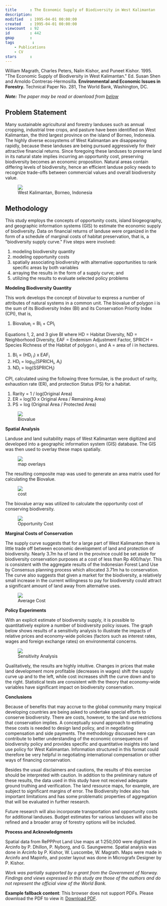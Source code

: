 ```yaml
---
title      : The Economic Supply of Biodiversity in West Kalimantan
description: 
modified   : 1995-04-01 00:00:00
created    : 1995-04-01 00:00:00
viewcount  : 92
id         : 442
gmap       : 
tags        :
    - Publications
    - CV
stars      : 
---
```



William Magrath, Charles Peters, Nalin Kishor, and Puneet Kishor. 1995. "The Economic Supply of Biodiversity in West Kalimantan." Ed. Susan Shen and Arnoldo Contreras-Hermosilla. **Environmental and Economic Issues in Forestry.** Technical Paper No. 281, The World Bank, Washington, DC.

<i><b>Note:</b> The paper may be read or download from <a href="#paper">below</a></i>

## Problem Statement

Many sustainable agricultural and forestry landuses such as annual cropping, industrial tree crops, and pasture have been identified on West Kalimantan, the third largest province on the island of Borneo, Indonesia. The highly diverse ecosystems of West Kalimantan are disappearing rapidly, because these landuses are being pursued aggressively for their attractive financial returns. Since foregoing these landuses to preserve land in its natural state implies incurring an opportunity cost, preserving biodiversity becomes an economic proposition. Natural areas contain differing levels of biodiversity, hence an efficient landuse policy needs to recognize trade-offs between commercial values and overall biodiversity value.

<figure>
    <img src="locator.png">
    <figcaption>West Kalimantan, Borneo, Indonesia</figcaption>
</figure> 

## Methodology

This study employs the concepts of opportunity costs, island biogeography, and geographic information systems (GIS) to estimate the economic supply of biodiversity. Data on financial returns of landuse were organized in the form of a schedule of marginal costs of habitat preservation, that is, a "biodiversity supply curve." Five steps were involved:

1. modeling biodiversity quantity
2. modeling opportunity costs
3. spatially associating biodiversity with alternative opportunities to rank specific areas by both variables
4. arraying the results in the form of a supply curve</A>; and
5. utilizing the results to evaluate selected policy problems


**Modeling Biodiversity Quantity**

This work develops the concept of *biovalue* to express a number of attributes of natural systems in a common unit. The biovalue of polygon i is the sum of its Biodiversity Index (BI) and its Conservation Priority Index (CPI), that is, 

1. Biovalue<sub>i</sub> = BI<sub>i</sub> + CPI<sub>i</sub>

Equations 1, 2, and 3 give BI where HD = Habitat Diversity, ND = Neighborhood Diversity, EAF = Endemism Adjustment Factor, SPRICH = Species Richness of the Habitat of polygon i, and A = area of i in hectares.

1. BI<sub>i</sub> = (HD<sub>i</sub> <sub>i</sub>) x EAF<sub>i</sub>
2. HD<sub>i</sub> = log<sub>10</sub>(SPRICH<sub>i</sub>, A<sub>i</sub>)
3. ND<sub>i</sub> = log(SSPRICH<sub>i</sub>)

CPI, calculated using the following three formulae, is the product of rarity, exhaustion rate (ER), and protection Status (PS) for a habitat.

1. Rarity = 1 / log(Original Area)
2. ER = log(10 x Original Area / Remaining Area)
3. PS = log (Original Area / Protected Area)

<figure>
    <img src="biovalue.png">
    <figcaption>Biovalue</figcaption>
</figure> 

**Spatial Analysis**

Landuse and land suitability maps of West Kalimantan were digitized and developed into a geographic information system (GIS) database. The GIS was then used to overlay these maps spatially.

<figure>
    <img src="overlay2.png">
    <figcaption>map overlays</figcaption>
</figure> 

The resulting composite map was used to generate an area matrix used for calculating the Biovalue.

<figure>
    <img src="cost.png">
    <figcaption>cost</figcaption>
</figure> 

The biovalue array was utilized to calculate the opportunity cost of conserving biodiversity.

<figure>
    <img src="oppcost.png">
    <figcaption>Opportunity Cost</figcaption>
</figure>

**Marginal Costs of Conservation**

The supply curve suggests that for a large part of West Kalimantan there is little trade off between economic development of land and protection of biodiversity. Nearly 3.7m ha of land in the province could be set aside for biodiversity conservation purposes at a cost of less than Rp 400/ha/yr. This is consistent with the aggregate results of the Indonesian Forest Land Use by Consensus planning process which allocated 3.71m ha to conservation. The curve also suggests that given a market for the biodiversity, a relatively small increase in the current willingness to pay for biodiversity could attract a significant amount of land away from alternative uses.

<figure>
    <img src="avecost.png">
    <figcaption>Average Cost</figcaption>
</figure>

**Policy Experiments**

With an explicit estimate of biodiversity supply, it is possible to quantitatively explore a number of biodiversity policy issues. The graph below shows results of a sensitivity analysis to illustrate the impacts of relative prices and economy-wide policies (factors such as interest rates, wages and foreign exchange rates) on environmental concerns.

<figure>
    <img src="scencurv.png">
    <figcaption>Sensitivity Analysis</figcaption>
</figure>

Qualitatively, the results are highly intuitive. Changes in prices that make land development more profitable (decreases in wages) shift the supply curve up and to the left, while cost increases shift the curve down and to the right. Statistical tests are consistent with the theory that economy-wide variables have significant impact on biodiversity conservation.

**Conclusions**

Because of benefits that may accrue to the global community many tropical developing countries are being asked to undertake special efforts to conserve biodiversity. There are costs, however, to the land use restrictions that conservation implies. A conceptually sound approach to estimating these costs is needed to design land policy, and in negotiating compensation and side payments. The methodology discussed here can contribute to better understanding of the economic consequences of biodiversity policy and provides specific and quantitative insights into land use policy for West Kalimantan. Information structured in this format could therefore be very helpful in negotiating international compensation or other ways of financing conservation.

Besides the usual disclaimers and cautions, the results of this exercise should be interpreted with caution. In addition to the preliminary nature of these results, the data used in this study have not received adequate ground truthing and verification. The land resource maps, for example, are subject to significant margins of error. The Biodiversity Index also has important limitations and has some problematic properties of aggregation that will be evaluated in further research.

Future research will also incorporate transportation and opportunity costs for additional landuses. Budget estimates for various landuses will also be refined and a broader array of forestry options will be included.

**Process and Acknowledgments**

Spatial data from RePPProt Land Use maps at 1:250,000 were digitized in Arcinfo by P. Dhillon, P. Nyborg, and G. Saungweme. Spatial analysis was done in Arcinfo by P. Kishor, W. Luscombe, W. Magrath. Maps were made in Arcinfo and Mapinfo, and poster layout was done in Micrografx Designer by P. Kishor.

*Work was partially supported by a grant from the Government of Norway. Findings and views expressed in this study are those of the authors and do not represent the official view of the World Bank.*

<object id="paper" data="/entry-files/E/EC/ECO/Economic-Supply-of-Biodiversity/img/Economic-Supply-of-Biodiversity.pdf" type="application/pdf" width="100%" style="height:80vh;">
     <p><b>Example fallback content</b>: This browser does not support PDFs. Please download the PDF to view it: <a href="/entry-files/E/EC/ECO/Economic-Supply-of-Biodiversity/img/Economic-Supply-of-Biodiversity.pdf">Download PDF</a>.</p>
</object>
